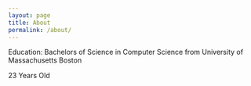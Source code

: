 ```yaml
---
layout: page
title: About
permalink: /about/
---
```


Education: Bachelors of Science in Computer Science from University of Massachusetts Boston

23 Years Old